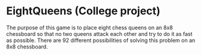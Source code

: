 # EightQueens (College project)

The purpose of this game is to place eight chess queens  on an 8x8 chessboard so that no two queens attack each other and try to do it as fast as possible. There are 92 different possibilities of solving this problem on an 8x8 chessboard.
